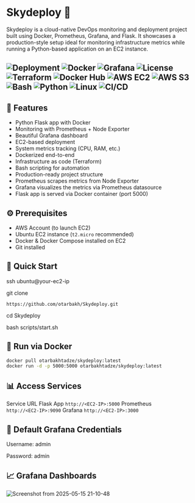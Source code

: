 # Skydeploy 🚀

Skydeploy is a cloud-native DevOps monitoring and deployment project built using Docker, Prometheus, Grafana, and Flask. It showcases a production-style setup ideal for monitoring infrastructure metrics while running a Python-based application on an EC2 instance.


![Deployment](https://img.shields.io/badge/deployment-EC2-blue)
![Docker](https://img.shields.io/badge/docker-ready-blue)
![Grafana](https://img.shields.io/badge/monitoring-Grafana%2FPrometheus-green)
![License](https://img.shields.io/badge/license-MIT-lightgrey)
![Terraform](https://img.shields.io/badge/IaC-Terraform-purple)
![Docker Hub](https://img.shields.io/badge/image-Docker_Hub-blue)
![AWS EC2](https://img.shields.io/badge/AWS-EC2-orange)
![AWS S3](https://img.shields.io/badge/AWS-S3-yellow)
![Bash](https://img.shields.io/badge/script-Bash-black)
![Python](https://img.shields.io/badge/language-Python-blue)
![Linux](https://img.shields.io/badge/OS-Ubuntu-orange)
![CI/CD](https://img.shields.io/badge/GitHub-CI%2FCD-black?logo=github)
---

## 📌 Features

- Python Flask app with Docker  
- Monitoring with Prometheus + Node Exporter  
- Beautiful Grafana dashboard  
- EC2-based deployment  
- System metrics tracking (CPU, RAM, etc.)  
- Dockerized end-to-end  
- Infrastructure as code (Terraform)  
- Bash scripting for automation  
- Production-ready project structure  
- Prometheus scrapes metrics from Node Exporter  
- Grafana visualizes the metrics via Prometheus datasource  
- Flask app is served via Docker container (port 5000)  


## ⚙️ Prerequisites

- AWS Account (to launch EC2)  
- Ubuntu EC2 instance (`t2.micro` recommended)  
- Docker & Docker Compose installed on EC2  
- Git installed  


## 🚀 Quick Start
ssh ubuntu@your-ec2-ip

git clone
```
https://github.com/otarbakh/Skydeploy.git
```  
cd Skydeploy  

bash scripts/start.sh

## 🐳 Run via Docker

```bash
docker pull otarbakhtadze/skydeploy:latest  
docker run -d -p 5000:5000 otarbakhtadze/skydeploy:latest
```



## 📊 Access Services
Service	URL
Flask App 
```http://<EC2-IP>:5000```
Prometheus	
```http://<EC2-IP>:9090```
Grafana	
```http://<EC2-IP>:3000```

## 🔐 Default Grafana Credentials
Username: admin

Password: admin

## 📈 Grafana Dashboards
![Screenshot from 2025-05-15 21-10-48](https://github.com/user-attachments/assets/2c6ec7e4-0d25-4698-93c9-4078cf97f666)





